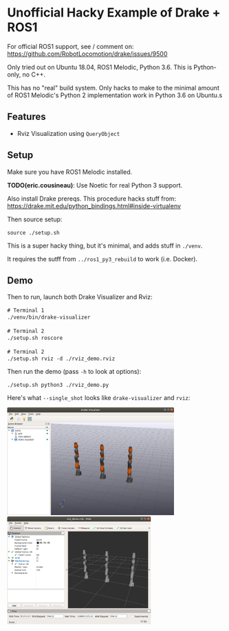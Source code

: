 <!-- DNM discussion edit -->
# Unofficial Hacky Example of Drake + ROS1

For official ROS1 support, see / comment on:
https://github.com/RobotLocomotion/drake/issues/9500

Only tried out on Ubuntu 18.04, ROS1 Melodic, Python 3.6. This is Python-only,
no C++.

This has no "real" build system. Only hacks to make to the minimal amount of
ROS1 Melodic's Python 2 implementation work in Python 3.6 on Ubuntu.s

## Features

* Rviz Visualization using `QueryObject`

## Setup

Make sure you have ROS1 Melodic installed.

**TODO(eric.cousineau)**: Use Noetic for real Python 3 support.

Also install Drake prereqs. This procedure hacks stuff from:
<https://drake.mit.edu/python_bindings.html#inside-virtualenv>

Then source setup:

    source ./setup.sh

This is a super hacky thing, but it's minimal, and adds stuff in `./venv`.

It requires the sutff from `../ros1_py3_rebuild` to work (i.e. Docker).

## Demo

Then to run, launch both Drake Visualizer and Rviz:

    # Terminal 1
    ./venv/bin/drake-visualizer

    # Terminal 2
    ./setup.sh roscore

    # Terminal 2
    ./setup.sh rviz -d ./rviz_demo.rviz

Then run the demo (pass `-h` to look at options):

    ./setup.sh python3 ./rviz_demo.py

Here's what `--single_shot` looks like `drake-visualizer` and `rviz`:

<img src="./doc/drake_visualizer.png" height="250px"/> <img src="./doc/rviz.png" height="250px"/>
